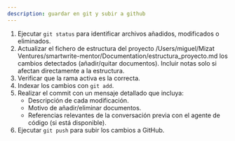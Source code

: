 ```yaml
---
description: guardar en git y subir a github
---
```


1. Ejecutar `git status` para identificar archivos añadidos, modificados o eliminados.  
2. Actualizar el fichero de estructura del proyecto /Users/miguel/Mizat Ventures/smartwrite-mentor/Documentation/estructura_proyecto.md los cambios detectados (añadir/quitar documentos). Incluir notas solo si afectan directamente a la estructura.  
3. Verificar que la rama activa es la correcta.  
4. Indexar los cambios con `git add`.  
5. Realizar el commit con un mensaje detallado que incluya:  
   - Descripción de cada modificación.  
   - Motivo de añadir/eliminar documentos.  
   - Referencias relevantes de la conversación previa con el agente de código (si está disponible).  
6. Ejecutar `git push` para subir los cambios a GitHub.